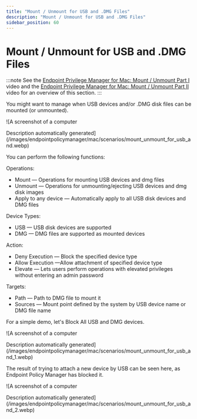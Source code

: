 ```yaml
---
title: "Mount / Unmount for USB and .DMG Files"
description: "Mount / Unmount for USB and .DMG Files"
sidebar_position: 60
---
```


# Mount / Unmount for USB and .DMG Files

:::note
See the
[Endpoint Privilege Manager for Mac: Mount / Unmount Part I](/docs/endpointpolicymanager/components/endpointprivilegemanager/videolearningcenter/macintegration/mountunmountpart1.md)
video and the
[Endpoint Privilege Manager for Mac: Mount / Unmount Part II](/docs/endpointpolicymanager/components/endpointprivilegemanager/videolearningcenter/macintegration/mountunmounpart2.md)
video for an overview of this section.
:::


You might want to manage when USB devices and/or .DMG disk files can be mounted (or unmounted).

![A screenshot of a computer

Description automatically
generated](/images/endpointpolicymanager/mac/scenarios/mount_unmount_for_usb_and.webp)

You can perform the following functions:

Operations:

- Mount — Operations for mounting USB devices and dmg files
- Unmount — Operations for unmounting/ejecting USB devices and dmg disk images
- Apply to any device — Automatically apply to all USB disk devices and DMG files

Device Types:

- USB — USB disk devices are supported
- DMG — DMG files are supported as mounted devices

Action:

- Deny Execution — Block the specified device type
- Allow Execution —Allow attachment of specified device type
- Elevate — Lets users perform operations with elevated privileges without entering an admin
  password

Targets:

- Path — Path to DMG file to mount it
- Sources — Mount point defined by the system by USB device name or DMG file name

For a simple demo, let's Block All USB and DMG devices.

![A screenshot of a computer

Description automatically
generated](/images/endpointpolicymanager/mac/scenarios/mount_unmount_for_usb_and_1.webp)

The result of trying to attach a new device by USB can be seen here, as Endpoint Policy Manager has
blocked it.

![A screenshot of a computer

Description automatically
generated](/images/endpointpolicymanager/mac/scenarios/mount_unmount_for_usb_and_2.webp)

